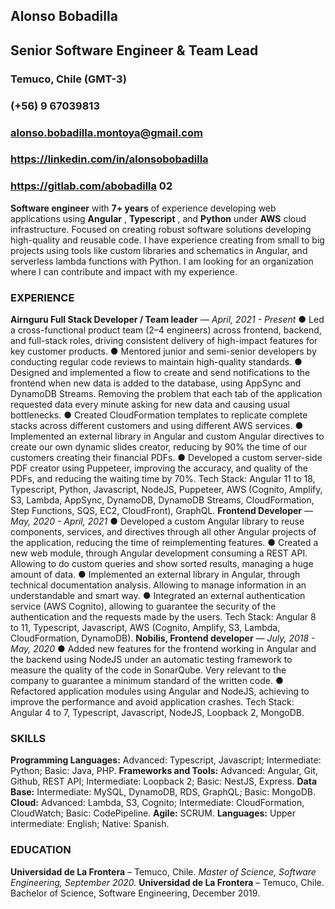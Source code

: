 ## Alonso Bobadilla

## Senior Software Engineer & Team Lead

### Temuco, Chile (GMT-3)

### (+56) 9 67039813

### alonso.bobadilla.montoya@gmail.com

### https://linkedin.com/in/alonsobobadilla

### https://gitlab.com/abobadilla 02

**Software engineer** with **7+ years** of experience developing web applications using **Angular** , **Typescript** , and **Python** under
**AWS** cloud infrastructure. Focused on creating robust software solutions developing high-quality and reusable code. I have
experience creating from small to big projects using tools like custom libraries and schematics in Angular, and serverless
lambda functions with Python. I am looking for an organization where I can contribute and impact with my experience.

### EXPERIENCE

**Airnguru
Full Stack Developer / Team leader** _— April, 2021 - Present_
● Led a cross-functional product team (2–4 engineers) across frontend, backend, and full-stack roles, driving
consistent delivery of high-impact features for key customer products.
● Mentored junior and semi-senior developers by conducting regular code reviews to maintain high-quality standards.
● Designed and implemented a flow to create and send notifications to the frontend when new data is added to the
database, using AppSync and DynamoDB Streams. Removing the problem that each tab of the application requested
data every minute asking for new data and causing usual bottlenecks.
● Created CloudFormation templates to replicate complete stacks across different customers and using different AWS
services.
● Implemented an external library in Angular and custom Angular directives to create our own dynamic slides creator,
reducing by 90% the time of our customers creating their financial PDFs.
● Developed a custom server-side PDF creator using Puppeteer, improving the accuracy, and quality of the PDFs, and
reducing the waiting time by 70%.
Tech Stack: Angular 11 to 18, Typescript, Python, Javascript, NodeJS, Puppeteer, AWS (Cognito, Amplify, S3, Lambda,
AppSync, DynamoDB, DynamoDB Streams, CloudFormation, Step Functions, SQS, EC2, CloudFront), GraphQL.
**Frontend Developer** _— May, 2020 - April, 2021_
● Developed a custom Angular library to reuse components, services, and directives through all other Angular projects
of the application, reducing the time of reimplementing features.
● Created a new web module, through Angular development consuming a REST API. Allowing to do custom queries
and show sorted results, managing a huge amount of data.
● Implemented an external library in Angular, through technical documentation analysis. Allowing to manage
information in an understandable and smart way.
● Integrated an external authentication service (AWS Cognito), allowing to guarantee the security of the authentication
and the requests made by the users.
Tech Stack: Angular 8 to 11, Typescript, Javascript, AWS (Cognito, Amplify, S3, Lambda, CloudFormation, DynamoDB).
**Nobilis, Frontend developer** _— July, 2018 - May, 2020_
● Added new features for the frontend working in Angular and the backend using NodeJS under an automatic testing
framework to measure the quality of the code in SonarQube. Very relevant to the company to guarantee a minimum
standard of the written code.
● Refactored application modules using Angular and NodeJS, achieving to improve the performance and avoid
application crashes.
Tech Stack: Angular 4 to 7, Typescript, Javascript, NodeJS, Loopback 2, MongoDB.

### SKILLS

**Programming Languages:** Advanced: Typescript, Javascript; Intermediate: Python; Basic: Java, PHP.
**Frameworks and Tools:** Advanced: Angular, Git, Github, REST API; Intermediate: Loopback 2; Basic: NestJS, Express.
**Data Base:** Intermediate: MySQL, DynamoDB, RDS, GraphQL; Basic: MongoDB.
**Cloud:** Advanced: Lambda, S3, Cognito; Intermediate: CloudFormation, CloudWatch; Basic: CodePipeline.
**Agile:** SCRUM.
**Languages:** Upper intermediate: English; Native: Spanish.

### EDUCATION

**Universidad de La Frontera** – Temuco, Chile. _Master of Science, Software Engineering, September 2020._
**Universidad de La Frontera** – Temuco, Chile. Bachelor of Science, Software Engineering, December 2019.